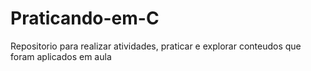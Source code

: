# Praticando-em-C
Repositorio para realizar atividades, praticar e explorar conteudos que foram aplicados em aula
